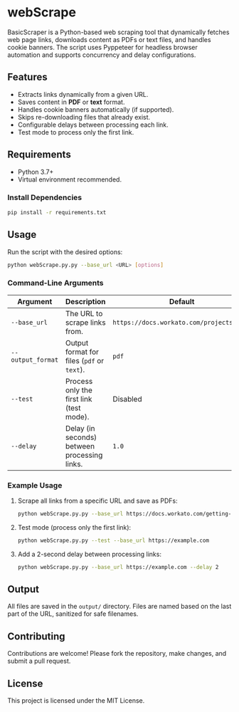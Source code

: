 # webScrape

BasicScraper is a Python-based web scraping tool that dynamically fetches web page links, downloads content as PDFs or text files, and handles cookie banners. The script uses Pyppeteer for headless browser automation and supports concurrency and delay configurations.

## Features

- Extracts links dynamically from a given URL.
- Saves content in **PDF** or **text** format.
- Handles cookie banners automatically (if supported).
- Skips re-downloading files that already exist.
- Configurable delays between processing each link.
- Test mode to process only the first link.

## Requirements

- Python 3.7+
- Virtual environment recommended.

### Install Dependencies

```bash
pip install -r requirements.txt
```

## Usage

Run the script with the desired options:

```bash
python webScrape.py.py --base_url <URL> [options]
```

### Command-Line Arguments

| Argument         | Description                                      | Default                                       |
|------------------|--------------------------------------------------|-----------------------------------------------|
| `--base_url`     | The URL to scrape links from.                   | `https://docs.workato.com/projects.html`     |
| `--output_format`| Output format for files (`pdf` or `text`).      | `pdf`                                        |
| `--test`         | Process only the first link (test mode).        | Disabled                                     |
| `--delay`        | Delay (in seconds) between processing links.    | `1.0`                                        |

### Example Usage

1. Scrape all links from a specific URL and save as PDFs:
   ```bash
   python webScrape.py.py --base_url https://docs.workato.com/getting-started/what-is-workato.html --output_format pdf
   ```

2. Test mode (process only the first link):
   ```bash
   python webScrape.py.py --test --base_url https://example.com
   ```

3. Add a 2-second delay between processing links:
   ```bash
   python webScrape.py.py --base_url https://example.com --delay 2
   ```

## Output

All files are saved in the `output/` directory. Files are named based on the last part of the URL, sanitized for safe filenames.

## Contributing

Contributions are welcome! Please fork the repository, make changes, and submit a pull request.

## License

This project is licensed under the MIT License.
